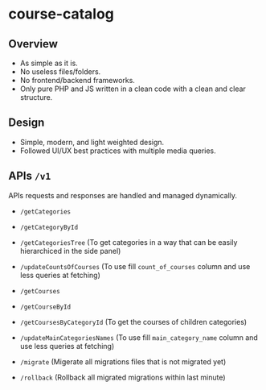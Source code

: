 # course-catalog

## Overview
- As simple as it is.
- No useless files/folders.
- No frontend/backend frameworks.
- Only pure PHP and JS written in a clean code with a clean and clear structure.

## Design
- Simple, modern, and light weighted design.
- Followed UI/UX best practices with multiple media queries.

## APIs `/v1`
APIs requests and responses are handled and managed dynamically.
- `/getCategories`
- `/getCategoryById`
- `/getCategoriesTree` (To get categories in a way that can be easily hierarchiced in the side panel)
- `/updateCountsOfCourses` (To use fill `count_of_courses` column and use less queries at fetching)
  
- `/getCourses`
- `/getCourseById`
- `/getCoursesByCategoryId` (To get the courses of children categories)
- `/updateMainCategoriesNames` (To use fill `main_category_name` column and use less queries at fetching)

- `/migrate` (Migerate all migrations files that is not migrated yet)
- `/rollback` (Rollback all migrated migrations within last minute)

  
